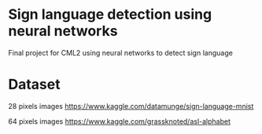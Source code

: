 # Sign language detection using neural networks
Final project for CML2 using neural networks to detect sign language
# Dataset
28 pixels images https://www.kaggle.com/datamunge/sign-language-mnist

64 pixels images https://www.kaggle.com/grassknoted/asl-alphabet
